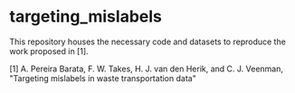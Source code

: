 # targeting_mislabels

This repository houses the necessary code and datasets to reproduce the work proposed in [1].

[1] A. Pereira Barata, F. W. Takes, H. J. van den Herik, and C. J. Veenman, "Targeting mislabels in waste transportation data"
